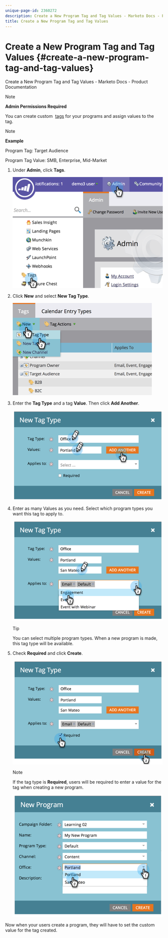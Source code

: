 ```yaml
---
unique-page-id: 2360272
description: Create a New Program Tag and Tag Values - Marketo Docs - Product Documentation
title: Create a New Program Tag and Tag Values
---
```


# Create a New Program Tag and Tag Values {#create-a-new-program-tag-and-tag-values}

Create a New Program Tag and Tag Values - Marketo Docs - Product Documentation

>[!NOTE]
>
>**Admin Permissions Required**

You can create custom&nbsp; [tags](../../../product-docs/core-marketo-concepts/programs/working-with-programs/understanding-tags.md)&nbsp;for your programs and assign values to the tag.

>[!NOTE]
>
>**Example**
>
>Program Tag: Target Audience
>
>Program Tag Value: SMB, Enterprise, Mid-Market

1. Under **Admin**, click **Tags**. 

   ![](assets/image2014-9-24-12-3a10-3a32.png)

1. Click **New** and select **New Tag Type**.

   ![](assets/image2014-9-24-12-3a12-3a43.png)

1. Enter the **Tag Type** and a tag **Value**. Then click **Add Another**.

   ![](assets/image2014-9-24-12-3a16-3a55.png)

1. Enter as many Values as you need. Select which program types you want this tag to apply to.

   ![](assets/image2014-9-24-12-3a17-3a29.png)

   >[!TIP]
   >
   >You can select multiple program types. When a new program is made, this tag type will be available.

1. Check **Required** and click **Create**.

   ![](assets/image2014-9-24-12-3a18-3a33.png)

   >[!NOTE]
   >
   >If the tag type is&nbsp;**Required**,&nbsp;users will be required to enter a value for the tag when creating a new program.

   ![](assets/image2014-9-24-12-3a19-3a17.png)

Now when your users create a program, they will have to set the custom value for the tag created. 
